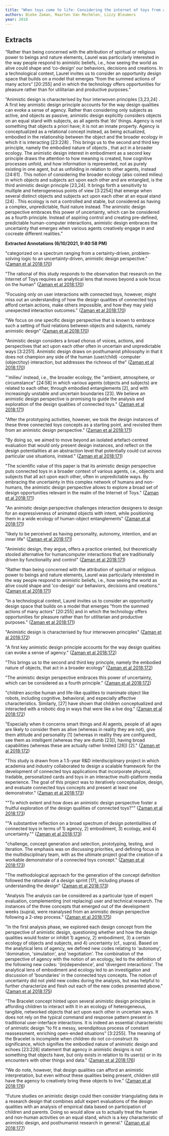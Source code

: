 ```yaml
---
title: "When toys come to life: Considering the internet of toys from an animistic design perspective"
authors: Bieke Zaman, Maarten Van Mechelen, Lizzy Bleumers
year: 2018
---
```


## Extracts
“Rather than being concerned with the attribution of spiritual or religious power to beings and nature elements, Laurel was particularly interested in the way people respond to animistic beliefs, i.e., how seeing the world as alive could shape and ‘co-design’ our behaviors, decisions and creations. In a technological context, Laurel invites us to consider an opportunity design space that builds on a model that emerges “from the summed actions of many actors” [20:255] and in which the technology offers opportunities for pleasure rather than for utilitarian and productive purposes.”

“Animistic design is characterised by four interwoven principles [3,23,24] . A first key animistic design principle accounts for the way design qualities can evoke a sense of agency. Rather than considering only subjects as active, and objects as passive, animistic design explicitly considers objects on an equal stand with subjects, as all agents that ‘do’ things. Agency is not something that objects a priori have; it is not an innate property. Agency is conceptualized as a relational concept instead, as being actualized, embodied in the relationship between the object and the broader ecology in which it is interacting [23:228] . This brings us to the second and third key principle, namely the embodied nature of objects , that act in a broader ecology. The animistic design interest in embodiment as a second key principle draws the attention to how meaning is created, how cognitive processes unfold, and how information is represented, not as purely existing in one agent, but as unfolding in relation to other agents, instead [24:61] . This notion of considering the broader ecology (also coined milieu) in which objects and subjects act upon each other and are entangled, is the third animistic design principle [23,24]. It brings forth a sensitivity to multiple and heterogeneous points of view [3:2254] that emerge when several distinct objects and subjects act upon each other at an equal stand [24] . This ecology is not a controlled and stable, but considered as having a complex, unpredictable, fluid nature instead. The animistic design perspective embraces this power of uncertainty, which can be considered as a fourth principle. Instead of aspiring control and creating pre-defined, predictable human-computer interactions, animistic design embraces the uncertainty that emerges when various agents creatively engage in and cocreate different realities.”

**Extracted Annotations (6/10/2021, 9:40:58 PM)**

"categorized on a spectrum ranging from a certainty-driven, problem-solving logic to an uncertainty-driven, animistic design perspective." ([Zaman et al 2018:170](zotero://open-pdf/library/items/878BXM3U?page=1))

"The rational of this study responds to the observation that research on the Internet of Toys requires an analytical lens that moves beyond a sole focus on the human" ([Zaman et al 2018:170](zotero://open-pdf/library/items/878BXM3U?page=1))

"Focusing only on user interactions with connected toys, however, might miss out an understanding of how the design qualities of connected toys afford certain actions, make others impossible, and how they may yield unexpected interaction outcomes." ([Zaman et al 2018:170](zotero://open-pdf/library/items/878BXM3U?page=1))

"We focus on one specific design perspective that is known to embrace such a setting of fluid relations between objects and subjects, namely animistic design" ([Zaman et al 2018:170](zotero://open-pdf/library/items/878BXM3U?page=1))

"Animistic design considers a broad chorus of voices, actions, and perspectives that act upon each other often in uncertain and unpredictable ways \[3:2251\]. Animistic design draws on posthumanist philosophy in that it does not champion any side of the human (user/child) -computer (object/toy) interaction, but addresses the richness of the" ([Zaman et al 2018:170](zotero://open-pdf/library/items/878BXM3U?page=1))

"'milieu' instead, i.e., the broader ecology, the "ambient, atmosphere, or circumstance" \[24:58\] in which various agents (objects and subjects) are related to each other, through embodied entanglements \[2\], and with increasingly unstable and uncertain boundaries \[23\]. We believe an animistic design perspective is promising to guide the analysis and exploration of the design qualities of connected toys." ([Zaman et al 2018:171](zotero://open-pdf/library/items/878BXM3U?page=2))

"After the prototyping activities, however, we took the design instances of these three connected toys concepts as a starting point, and revisited them from an animistic design perspective." ([Zaman et al 2018:171](zotero://open-pdf/library/items/878BXM3U?page=2))

"By doing so, we aimed to move beyond an isolated artefact-centred evaluation that would only present design instances, and reflect on the design potentialities at an abstraction level that potentially could cut across particular use situations, instead." ([Zaman et al 2018:171](zotero://open-pdf/library/items/878BXM3U?page=2))

"The scientific value of this paper is that its animistic design perspective puts connected toys in a broader context of various agents, i.e., objects and subjects that all act upon each other, often in unpredictable ways. By embracing the uncertainty in this complex network of humans and non-humans, the animistic design perspective allows to explore a broad set of design opportunities relevant in the realm of the Internet of Toys." ([Zaman et al 2018:171](zotero://open-pdf/library/items/878BXM3U?page=2))

"An animistic design perspective challenges interaction designers to design for an expressiveness of animated objects with intent, while positioning them in a wide ecology of human-object entanglements" ([Zaman et al 2018:171](zotero://open-pdf/library/items/878BXM3U?page=2))

"likely to be perceived as having personality, autonomy, intention, and an inner life" ([Zaman et al 2018:171](zotero://open-pdf/library/items/878BXM3U?page=2))

"Animistic design, they argue, offers a practice oriented, but theoretically stooled alternative for humancomputer interactions that are traditionally driven by functionality and control" ([Zaman et al 2018:171](zotero://open-pdf/library/items/878BXM3U?page=2))

"Rather than being concerned with the attribution of spiritual or religious power to beings and nature elements, Laurel was particularly interested in the way people respond to animistic beliefs, i.e., how seeing the world as alive could shape and 'co-design' our behaviors, decisions and creations." ([Zaman et al 2018:171](zotero://open-pdf/library/items/878BXM3U?page=2))

"In a technological context, Laurel invites us to consider an opportunity design space that builds on a model that emerges "from the summed actions of many actors" \[20:255\] and in which the technology offers opportunities for pleasure rather than for utilitarian and productive purposes." ([Zaman et al 2018:171](zotero://open-pdf/library/items/878BXM3U?page=2))

"Animistic design is characterised by four interwoven principles" ([Zaman et al 2018:172](zotero://open-pdf/library/items/878BXM3U?page=3))

"A first key animistic design principle accounts for the way design qualities can evoke a sense of agency." ([Zaman et al 2018:172](zotero://open-pdf/library/items/878BXM3U?page=3))

"This brings us to the second and third key principle, namely the embodied nature of objects, that act in a broader ecology" ([Zaman et al 2018:172](zotero://open-pdf/library/items/878BXM3U?page=3))

"The animistic design perspective embraces this power of uncertainty, which can be considered as a fourth principle." ([Zaman et al 2018:172](zotero://open-pdf/library/items/878BXM3U?page=3))

"children ascribe human and life-like qualities to inanimate object like robots, including cognitive, behavioral, and especially affective characteristics. Similarly, \[27\] have shown that children conceptualized and interacted with a robotic dog in ways that were like a live dog." ([Zaman et al 2018:172](zotero://open-pdf/library/items/878BXM3U?page=3))

"Especially when it concerns smart things and AI agents, people of all ages are likely to consider them as alive (whereas in reality they are not), give them attitude and personality \[1\] (whereas in reality they are configured), see them as intelligent (whereas they are dumb \[23\]), having broad capabilities (whereas these are actually rather limited \[28\]) \[2\]." ([Zaman et al 2018:172](zotero://open-pdf/library/items/878BXM3U?page=3))

"This study is drawn from a 1.5-year R&D interdisciplinary project in which academia and industry collaborated to design a scalable framework for the development of connected toys applications that incorporate physical, tradable, personalized cards and toys in an interactive multi-platform media experience. The goal of this project was to iteratively conceptualize, design, and evaluate connected toys concepts and present at least one demonstrator." ([Zaman et al 2018:173](zotero://open-pdf/library/items/878BXM3U?page=4))

""To which extent and how does an animistic design perspective foster a fruitful exploration of the design qualities of connected toys?"" ([Zaman et al 2018:173](zotero://open-pdf/library/items/878BXM3U?page=4))

""A substantive reflection on a broad spectrum of design potentialities of connected toys in terms of 1) agency, 2) embodiment, 3) ecology, and 4) uncertainty."" ([Zaman et al 2018:173](zotero://open-pdf/library/items/878BXM3U?page=4))

"challenge, concept generation and selection, prototyping, testing, and iteration. The emphasis was on discussing priorities, and defining focus in the multidisciplinary team, with as the ultimate project goal the creation of a workable demonstrator of a connected toys concept." ([Zaman et al 2018:173](zotero://open-pdf/library/items/878BXM3U?page=4))

"The methodological approach for the generation of the concept definition followed the rationale of a design sprint \[17\], including phases of understanding the design" ([Zaman et al 2018:173](zotero://open-pdf/library/items/878BXM3U?page=4))

"Analysis The analysis can be considered as a particular type of expert evaluation, complementing (not replacing) user and technical research. The instances of the three concepts that emerged out of the development weeks (supra), were reanalysed from an animistic design perspective following a 2-step process." ([Zaman et al 2018:175](zotero://open-pdf/library/items/878BXM3U?page=6))

"In the first analysis phase, we explored each design concept from the perspective of animistic design, questioning whether and how the design qualities would foster or inhibit 1) agency, 2) embodiment, 3) a certain ecology of objects and subjects, and 4) uncertainty (cf., supra). Based on the analytical lens of agency, we defined new codes relating to 'autonomy', 'domination, 'simulation', and 'negotiation'. The combination of the perspective of agency with the notion of an ecology, led to the definition of the following new codes: '(in)dependence', and 'divergent interactions'. The analytical lens of embodiment and ecology led to an investigation and discussion of 'boundaries' in the connected toys concepts. The notion of uncertainty did not yield new codes during the analysis, but was helpful to further characterize and flesh out each of the new codes presented above." ([Zaman et al 2018:175](zotero://open-pdf/library/items/878BXM3U?page=6))

"The Bracelet concept hinted upon several animistic design principles in affording children to interact with it in an ecology of heterogeneous, tangible, networked objects that act upon each other in uncertain ways. It does not rely on the typical command and response pattern present in traditional user-interface interactions. It is indeed an essential characteristic of animistic design "to fit a messy, serendipitous process of constant reassessment, enriching open-ended situations" \[3:2255\]. The meaning of the Bracelet is incomplete when children do not co-construct its significance, which signifies the embodied nature of animistic design and echoes \[23:228\] statement that agency in animistic designs is not something that objects have, but only exists in relation to its user(s) or in its encounters with other things and data." ([Zaman et al 2018:176](zotero://open-pdf/library/items/878BXM3U?page=7))

"We do note, however, that design qualities can afford an animistic interpretation, but even without these qualities being present, children still have the agency to creatively bring these objects to live." ([Zaman et al 2018:176](zotero://open-pdf/library/items/878BXM3U?page=7))

"Future studies on animistic design could then consider triangulating data in a research design that combines adult expert evaluations of the design qualities with an analysis of empirical data based on participation of children and parents. Doing so would allow us to actually treat the human and non-human activities on an equal stand, which is a key characteristic of animistic design, and posthumanist research in general." ([Zaman et al 2018:177](zotero://open-pdf/library/items/878BXM3U?page=8))